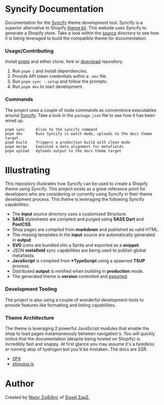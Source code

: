 # Syncify Documentation

Documentation for the [Syncify](https://github.com/panoply/syncify) theme development tool. Syncify is a superior alternative to Shopify [theme kit](https://shopify.github.io/themekit/). This website uses Syncify to generate a Shopify store. Take a look within the [source](/source) directory to see how it is being leveraged to build the compatible theme for documentation.

### Usage/Contributing

Install [pnpm](https://pnpm.js.org/en/cli/install) and either clone, fork or [download](https://github.com/panoply/syncify-docs/archive/refs/heads/master.zip) repository.

1. Run `pnpm i` and install dependencies.
2. Provide API token credentials within a `.env` file.
3. Run `pnpm sync --setup` and follow the prompts.
4. Run `pnpm dev` to start development.

### Commands

The project uses a couple of node commands as convenience executables around [Syncify](https://github.com/panoply/syncify). Take a look in the `package.json` file to see how it has been wired up.

```cli
pnpm sync     Alias to the syncify command
pnpm dev      Runs Syncify in watch mode, uploads to the docs theme target.
pnpm build    Triggers a production build with clean mode
pnpm merge    Executed a data alignment for metafields
pnpm upload   Uploads output to the docs theme target
```

# Illustrating

This repository illustrates how Syncify can be used to create a Shopify theme using Syncify. This project exists as a great reference point for developers who are considering or currently using Syncify in their theme development process. This theme is leveraging the following Syncify capabilities:

- The **input** source directory uses a customized Structure.
- **SASS** stylesheets are compiled and purged using **SASS Dart** and **PostCSS**.
- Shop pages are compiled from **markdown** and published as valid HTML.
- The missing templates in the **input** source are automatically generated in **output**
- **SVG** icons are bundled into a Sprite and exported as a **snippet**.
- JSON **metafield** sync capabilities are being used to publish global metafields.
- **JavaScript** is complied from **\*TypeScript** using a spawned **TSUP** process.
- Distributed **output** is minified when building in **production** mode.
- The generated theme is **version** controlled and [exported](/export).

### Development Tooling

The project is also using a couple of wonderful development tools to provide features like formatting and linting capabilities.

### Theme Architecture

The theme is leveraging 2 powerful JavaScript modules that enable the shop to load pages instantaneously between navigation's. You will quickly notice that the documentation (despite being hosted on Shopify) is incredibly fast and snappy. At first glance you may assume it's a _headless_ or running atop of _hydrogen_ but you'd be mistaken. The docs are SSR.

- [SPX](https://github.com/panoply/spx)
- [stimulus.js](https://stimulusjs.org/)

# Author

Created by [Nίκος Σαβίδης](https://github.com/panoply) of [Sissel ΣaaΣ](https://sissel.io).
